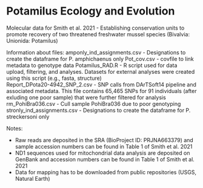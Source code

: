 # Potamilus Ecology and Evolution 
Molecular data for Smith et al. 2021 - Establishing conservation units to promote recovery of two threatened freshwater mussel species (Bivalvia: Unionida: Potamilus)

Information about files:
amponly_ind_assignments.csv - Designations to create the dataframe for P. amphichaenus only 
Pot_cov.csv - covfile to link metadata to genotype data
Potamilus_RAD.R - R script used for data upload, filtering, and analyses. Datasets for external analyses were created using this script (e.g., fasta, structure)  
Report_DPota20-4942_SNP_2.csv - SNP calls from DArTSoft14 pipeline and associated metadata. This file contains 65,465 SNPs for 91 individuals (after exluding one poor sample) that were further filtered for analysis
rm_PohiBra036.csv - Cull sample PohiBra036 due to poor genotyping
stronly_ind_assignments.csv - Designations to create the dataframe for P. streckersoni only 

Notes:
- Raw reads are deposited in the SRA (BioProject ID: PRJNA663379) and sample accession numbers can be found in Table 1 of Smith et al. 2021
- ND1 sequences used for mitochondrial data analysis are deposited on GenBank and accession numbers can be found in Table 1 of Smith et al. 2021
- Data for mapping has to be downloaded from public repositories (USGS, Natural Earth)

